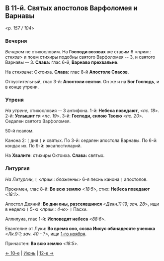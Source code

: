 
## В 11-й. Святых апостолов Варфоломея и Варнавы

<*p. 157 / 104*>

### Вечерня

*Вечером* не стихословим. На **Господи воззвах** же ставим 6 <*прим.: стихов*> и поем стихиры подобны 
святого Варфоломея -- 3, и святого Варнавы -- 3. **Слава:** глас 6-й, **Варнаво прехвальне**. 

На *стиховне*: Октоиха. **Слава:** глас 8-й **Апостоле Спасов**. 

Отпустительный, глас 3-й: **Апостоли святии**. Он же и на **Бог Господь**, и в конце утрени.  

### Утреня

*На утрене*, стихословия -- 3 антифона. 
1-й: **Небеса поведают**, <*пс. 18*>. 
2-й: **Услышит тя** <*пс. 19*>. 
3-й: **Господи, силою Твоею** <*пс. 20*>. 
Седален святого Варфоломея.  

50-й псалом. 

Канона 2: `[` дня `]` и святых. 
По 3-й: седален апостола Варнавы. 
По 6-й: кондак их. 
По 9-й: эксапостиларий. 

На **Хвалите**: стихиры Октоиха. **Слава:** святых.  

### Литургия

*На Литургии*, `[` <*прим.: блаженны*> 6-я песнь канона `]` апостолов.   

Прокимен, глас 8-й: **Во всю землю** <*18:5*>, стих: **Небеса поведают** <*18:1*>.
 
Апостол Деяний: **Во дни оны, разсеявшиися** <*Деян.11:19; зач. 28*>, ищи в неделю `[` 5-ю <*прим.: 4-ю*> `]` Пасхи. 

Аллилуиа, глас 1-й: **Исповедят небеса** <*88:6*>. 
 
Евангелие от Луки: **Во время оно, созва Иисус обанадесяте ученика** <*Лк.9:1; зач. 40 - ?*>, 
ищи [1-го ноября](../11_november/11_01_MES.ru.md). 
 
Причастен: **Во всю землю** <*18:5*>. 

[← 10-е](06_10_MES.ru.md) | [Июнь](README.md#11-й) | [12-е →](06_12_MES.ru.md)
